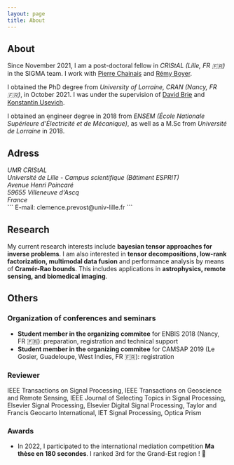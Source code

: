 ```yaml
---
layout: page
title: About
---
```


## About

Since November 2021, I am a post-doctoral fellow in <i>CRIStAL (Lille, FR 🇫🇷)</i> in the SIGMA team. I work with [Pierre Chainais](http://pierrechainais.ec-lille.fr) and [Rémy Boyer](http://pierrechainais.ec-lille.fr).

I obtained the PhD degree from <i>University of Lorraine, CRAN (Nancy, FR 🇫🇷)</i>, in October 2021.
I was under the supervision of [David Brie](https://www.researchgate.net/profile/David_Brie) and [Konstantin Usevich](http://w3.cran.univ-lorraine.fr/konstantin.usevich/?q=content/home).

I obtained an engineer degree in 2018 from <i>ENSEM (École Nationale Supérieure d'Électricité et de Mécanique)</i>, as well as a M.Sc from <i>Université de Lorraine</i> in 2018. 
  
## Adress
<i>
UMR CRIStAL <br>
Université de Lille - Campus scientifique (Bâtiment ESPRIT) <br>
Avenue Henri Poincaré <br>
59655 Villeneuve d'Ascq <br>
France <br>
</i>
```
E-mail: clemence.prevost@univ-lille.fr
```

## Research

My current research interests include <b> bayesian tensor approaches for inverse problems</b>.
I am also interested in <b>tensor decompositions, low-rank factorization, multimodal data fusion</b> and performance analysis by means of <b>Cramér-Rao bounds</b>.
This includes applications in <b>astrophysics, remote sensing, and biomedical imaging</b>.

## Others

### Organization of conferences and seminars

- <b>Student member in the organizing commitee</b> for ENBIS 2018 (Nancy, FR 🇫🇷): preparation, registration and technical support
- <b>Student member in the organizing commitee</b> for CAMSAP 2019 (Le Gosier, Guadeloupe, West Indies, FR 🇫🇷): registration

### Reviewer

IEEE Transactions on Signal Processing, IEEE Transactions on Geoscience and Remote Sensing, IEEE Journal of Selecting Topics in Signal Processing, Elsevier Signal Processing, Elsevier Digital Signal Processing, Taylor and Francis Geocarto International, IET Signal Processing, Optica Prism

### Awards 

- In 2022, I participated to the international mediation competition <b>Ma thèse en 180 secondes</b>. I ranked 3rd for the Grand-Est region ! 🎉

